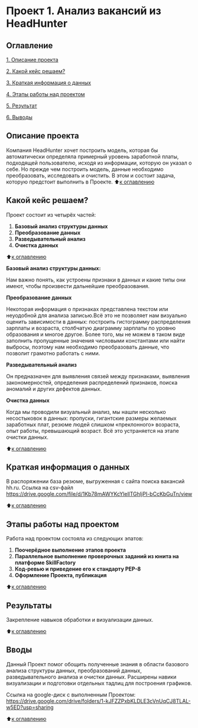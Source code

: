 # Проект 1. Анализ вакансий из HeadHunter 

 ## Оглавление  
  [1. Описание проекта](https://github.com/RomanRyabov/My-projects#:~:text=6.%20%D0%92%D1%8B%D0%B2%D0%BE%D0%B4%D1%8B-,%D0%9E%D0%BF%D0%B8%D1%81%D0%B0%D0%BD%D0%B8%D0%B5%20%D0%BF%D1%80%D0%BE%D0%B5%D0%BA%D1%82%D0%B0,-%D0%9A%D0%BE%D0%BC%D0%BF%D0%B0%D0%BD%D0%B8%D1%8F%20HeadHunter%20%D1%85%D0%BE%D1%87%D0%B5%D1%82) 
  
  [2. Какой кейс решаем?]() 
  
  [3. Краткая информация о данных](https://github.com/RomanRyabov/My-projects#:~:text=%D0%9A%D1%80%D0%B0%D1%82%D0%BA%D0%B0%D1%8F%20%D0%B8%D0%BD%D1%84%D0%BE%D1%80%D0%BC%D0%B0%D1%86%D0%B8%D1%8F%20%D0%BE%20%D0%B4%D0%B0%D0%BD%D0%BD%D1%8B%D1%85) 
  
  [4. Этапы работы над проектом](https://github.com/RomanRyabov/My-projects#:~:text=%D0%BA%20%D0%BE%D0%B3%D0%BB%D0%B0%D0%B2%D0%BB%D0%B5%D0%BD%D0%B8%D1%8E-,%D0%AD%D1%82%D0%B0%D0%BF%D1%8B%20%D1%80%D0%B0%D0%B1%D0%BE%D1%82%D1%8B%20%D0%BD%D0%B0%D0%B4%20%D0%BF%D1%80%D0%BE%D0%B5%D0%BA%D1%82%D0%BE%D0%BC,-%D0%A0%D0%B0%D0%B1%D0%BE%D1%82%D0%B0%20%D0%BD%D0%B0%D0%B4%20%D0%BF%D1%80%D0%BE%D0%B5%D0%BA%D1%82%D0%BE%D0%BC) 
  
  [5. Результат](https://github.com/RomanRyabov/My-projects#:~:text=%D0%BA%20%D0%BE%D0%B3%D0%BB%D0%B0%D0%B2%D0%BB%D0%B5%D0%BD%D0%B8%D1%8E-,%D0%A0%D0%B5%D0%B7%D1%83%D0%BB%D1%8C%D1%82%D0%B0%D1%82%D1%8B,-%D0%97%D0%B0%D0%BA%D1%80%D0%B5%D0%BF%D0%BB%D0%B5%D0%BD%D0%B8%D0%B5%20%D0%BD%D0%B0%D0%B2%D1%8B%D0%BA%D0%BE%D0%B2%20%D0%BE%D0%B1%D1%80%D0%B0%D0%B1%D0%BE%D1%82%D0%BA%D0%B8) 
  
  [6. Выводы](https://github.com/RomanRyabov/My-projects#:~:text=%D0%BA%20%D0%BE%D0%B3%D0%BB%D0%B0%D0%B2%D0%BB%D0%B5%D0%BD%D0%B8%D1%8E-,%D0%92%D0%B2%D0%BE%D0%B4%D1%8B,-%D0%94%D0%B0%D0%BD%D0%BD%D1%8B%D0%B9%20%D0%9F%D1%80%D0%BE%D0%B5%D0%BA%D1%82%20%D0%BF%D0%BE%D0%BC%D0%BE%D0%B3)

## Описание проекта

Компания HeadHunter хочет построить модель, которая бы автоматически определяла примерный уровень заработной платы, подходящей пользователю, исходя из информации, которую он указал о себе. Но прежде чем построить модель, данные необходимо преобразовать, исследовать и очистить. В этом и состоит задача, которую предстоит выполнить в Проекте. 
:arrow_up:[к оглавлению](https://github.com/RomanRyabov/My-projects#:~:text=%D0%B2%D0%B0%D0%BA%D0%B0%D0%BD%D1%81%D0%B8%D0%B9%20%D0%B8%D0%B7%20HeadHunter-,%D0%9E%D0%B3%D0%BB%D0%B0%D0%B2%D0%BB%D0%B5%D0%BD%D0%B8%D0%B5,-1.%20%D0%9E%D0%BF%D0%B8%D1%81%D0%B0%D0%BD%D0%B8%D0%B5%20%D0%BF%D1%80%D0%BE%D0%B5%D0%BA%D1%82%D0%B0)



## Какой кейс решаем? 

Проект состоит из четырёх частей:

1. **Базовый анализ структуры данных**
2. **Преобразование данных**
3. **Разведывательный анализ**
4. **Очистка данных**

:arrow_up:[к оглавлению](https://github.com/RomanRyabov/My-projects#:~:text=%D0%B2%D0%B0%D0%BA%D0%B0%D0%BD%D1%81%D0%B8%D0%B9%20%D0%B8%D0%B7%20HeadHunter-,%D0%9E%D0%B3%D0%BB%D0%B0%D0%B2%D0%BB%D0%B5%D0%BD%D0%B8%D0%B5,-1.%20%D0%9E%D0%BF%D0%B8%D1%81%D0%B0%D0%BD%D0%B8%D0%B5%20%D0%BF%D1%80%D0%BE%D0%B5%D0%BA%D1%82%D0%B0)

**Базовый анализ структуры данных:**

Нам важно понять, как устроены признаки в данных и какие типы они имеют, чтобы произвести дальнейшие преобразования.

**Преобразование данных**

 Некоторая информация о признаках представлена текстом или неуодобной для анализа записью.Всё это не позволяет нам визуально оценить зависимости в данных: построить гистограмму распределения зарплаты и возраста, столбчатую диаграмму зарплаты по уровню образования и многое другое. Более того, мы не можем в таком виде заполнить пропущенные значения числовыми константами или найти выбросы, поэтому нам необходимо преобразовать данные, что позволит грамотно работать с ними.


**Разведывательный анализ**

Он предназначен для выявления связей между признаками, выявления закономерностей, определения распределений признаков, поиска аномалий и других дефектов данных.


**Очистка данных**

Когда мы проводили визуальный анализ, мы нашли несколько несостыковок в данных: пропуски, гигантские размеры желаемых заработных плат, резюме людей слишком «преклонного» возраста, опыт работы, превышающий возраст. Всё это устраняется на этапе очистки данных.

:arrow_up:[к оглавлению](https://github.com/RomanRyabov/My-projects#:~:text=%D0%B2%D0%B0%D0%BA%D0%B0%D0%BD%D1%81%D0%B8%D0%B9%20%D0%B8%D0%B7%20HeadHunter-,%D0%9E%D0%B3%D0%BB%D0%B0%D0%B2%D0%BB%D0%B5%D0%BD%D0%B8%D0%B5,-1.%20%D0%9E%D0%BF%D0%B8%D1%81%D0%B0%D0%BD%D0%B8%D0%B5%20%D0%BF%D1%80%D0%BE%D0%B5%D0%BA%D1%82%D0%B0)

 

## Краткая информация о данных 

В  распоряжении база резюме, выгруженная с сайта поиска вакансий hh.ru.
Ссылка на csv-файл https://drive.google.com/file/d/1Kb78mAWYKcYlellTGhIjPI-bCcKbGuTn/view

 :arrow_up:[к оглавлению](https://github.com/RomanRyabov/My-projects#:~:text=%D0%B2%D0%B0%D0%BA%D0%B0%D0%BD%D1%81%D0%B8%D0%B9%20%D0%B8%D0%B7%20HeadHunter-,%D0%9E%D0%B3%D0%BB%D0%B0%D0%B2%D0%BB%D0%B5%D0%BD%D0%B8%D0%B5,-1.%20%D0%9E%D0%BF%D0%B8%D1%81%D0%B0%D0%BD%D0%B8%D0%B5%20%D0%BF%D1%80%D0%BE%D0%B5%D0%BA%D1%82%D0%B0)


## Этапы работы над проектом

Работа над проектом состояла из следующих эпатов: 
1. **Поочерёдное выполнение этапов проекта**
2. **Параллельное выполнение проверочных заданий из юнита на платформе SkillFactory**
3. **Код-ревью и приведение его к стандарту РЕР-8**
4. **Оформление Проекта, публикация**

  :arrow_up:[к оглавлению](https://github.com/RomanRyabov/My-projects#:~:text=%D0%B2%D0%B0%D0%BA%D0%B0%D0%BD%D1%81%D0%B8%D0%B9%20%D0%B8%D0%B7%20HeadHunter-,%D0%9E%D0%B3%D0%BB%D0%B0%D0%B2%D0%BB%D0%B5%D0%BD%D0%B8%D0%B5,-1.%20%D0%9E%D0%BF%D0%B8%D1%81%D0%B0%D0%BD%D0%B8%D0%B5%20%D0%BF%D1%80%D0%BE%D0%B5%D0%BA%D1%82%D0%B0)


## Результаты

Закрепление навыков обработки и визуализации данных.

  :arrow_up:[к оглавлению](https://github.com/RomanRyabov/My-projects#:~:text=%D0%B2%D0%B0%D0%BA%D0%B0%D0%BD%D1%81%D0%B8%D0%B9%20%D0%B8%D0%B7%20HeadHunter-,%D0%9E%D0%B3%D0%BB%D0%B0%D0%B2%D0%BB%D0%B5%D0%BD%D0%B8%D0%B5,-1.%20%D0%9E%D0%BF%D0%B8%D1%81%D0%B0%D0%BD%D0%B8%D0%B5%20%D0%BF%D1%80%D0%BE%D0%B5%D0%BA%D1%82%D0%B0)


## Вводы

Данный Проект помог обощить полученные знания в области базового анализа структуры данных, преобразований данных, разведывательного анализа и очистки данных. Расширены навики визуализации и подготовки отдельных тадлиц для построения графиков. 

Ссылка на  google-диск с выполненным Проектом:   https://drive.google.com/drive/folders/1-kJFZZPxbKLDLE3cVnUqCJ8TLAL-w5ED?usp=sharing


  :arrow_up:[к оглавлению](https://github.com/RomanRyabov/My-projects#:~:text=%D0%B2%D0%B0%D0%BA%D0%B0%D0%BD%D1%81%D0%B8%D0%B9%20%D0%B8%D0%B7%20HeadHunter-,%D0%9E%D0%B3%D0%BB%D0%B0%D0%B2%D0%BB%D0%B5%D0%BD%D0%B8%D0%B5,-1.%20%D0%9E%D0%BF%D0%B8%D1%81%D0%B0%D0%BD%D0%B8%D0%B5%20%D0%BF%D1%80%D0%BE%D0%B5%D0%BA%D1%82%D0%B0)
